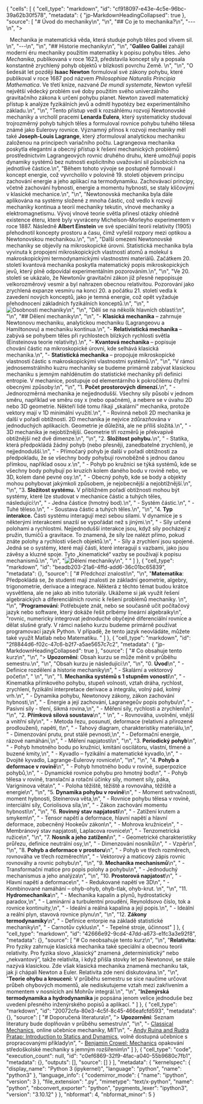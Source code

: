 {
 "cells": [
  {
   "cell_type": "markdown",
   "id": "cf918097-e43e-4c5e-96bc-39a62b30f578",
   "metadata": {
    "jp-MarkdownHeadingCollapsed": true
   },
   "source": [
    "# Úvod do mechaniky\n",
    "\n",
    "## Co je to mechanika?\n",
    "---\n",
    "> <center> Mechanika je matematická věda, která studuje pohyb těles pod vlivem sil. </center>\n",
    "---\n",
    "\n",
    "## Historie mechaniky\n",
    "\n",
    "**Galileo Galilei** zahájil moderní éru mechaniky použitím matematiky k popisu pohybu těles. Jeho *Mechanika*, publikovaná v roce 1623, představila koncept síly a popsala konstantně zrychlený pohyb objektů v blízkosti povrchu Země. \n",
    "\n",
    "O šedesát let později **Isaac Newton** formuloval své zákony pohybu, které publikoval v roce 1687 pod názvem *Philosophiae Naturalis Principia Mathematica*. Ve třetí knize, nazvané *De mundi systemate*, Newton vyřešil největší vědecký problém své doby použitím svého univerzálního gravitačního zákona k určení pohybu planet. Newton zavedl matematický přístup k analýze fyzikálních jevů a odmítl hypotézy bez experimentálního základu.\n",
    "\n",
    "Tento přístup vedl k rozsáhlému rozvoji Newtonovské mechaniky a vrcholil pracemi **Lenarda Eulera**, který systematicky studoval trojrozměrný pohyb tuhých těles a formuloval rovnice pohybu tuhého tělesa známé jako Eulerovy rovnice. Významný přínos k rozvoji mechaniky měl také **Joseph-Louis Lagrange**, který zformuloval analytickou mechaniku založenou na principech variačního počtu. Lagrangeova mechanika poskytla elegantní a obecný přístup k řešení mechanických problémů prostřednictvím Lagrangeových rovnic druhého druhu, které umožňují popis dynamiky systémů bez nutnosti explicitního uvažování sil působících na jednotlivé částice.\n",
    "Během tohoto vývoje se postupně formoval i koncept energie, což vyvrcholilo v polovině 19. století objevem principu zachování energie a jeho aplikací na termodynamiku. Zachovávací principy, včetně zachování hybnosti, energie a momentu hybnosti, se staly klíčovými v klasické mechanice.\n",
    "\n",
    "Newtonovská mechanika byla dále aplikována na systémy složené z mnoha částic, což vedlo k rozvoji mechaniky kontinua a teorií mechaniky tekutin, vlnové mechaniky a elektromagnetismu. Vývoj vlnové teorie světla přinesl otázky ohledně existence éteru, které byly vyvráceny Michelson-Morleyho experimentem v roce 1887. Následně **Albert Einstein** ve své speciální teorii relativity (1905) přehodnotil koncepty prostoru a času, čímž vyřešil rozpory mezi optikou a Newtonovskou mechanikou.\n",
    "\n",
    "Další omezení Newtonovské mechaniky se objevily na mikroskopické úrovni. Statistická mechanika byla vyvinuta k propojení mikroskopických vlastností atomů a molekul s makroskopickými termodynamickými vlastnostmi materiálů. Začátkem 20. století kvantová mechanika poskytla matematický popis mikroskopických jevů, který plně odpovídal experimentálním pozorováním.\n",
    "\n",
    "Ve 20. století se ukázalo, že Newtonův gravitační zákon již přesně nepopisuje velkorozměrový vesmír a byl nahrazen obecnou relativitou. Pozorování jako zrychlená expanze vesmíru na konci 20. a počátku 21. století vedla k zavedení nových konceptů, jako je temná energie, což opět vyžaduje přehodnocení základních fyzikálních konceptů.\n",
    "\n",
    "![Osobnosti mechaniky](http://www.encyclopedie-environnement.org/app/uploads/2016/10/lois-dynamique_focus_fig1_frise-chronologique-histoire-lois-dynamique.png)\n",
    "\n",
    "Dělí se na několik hlavních oblastí:\n",
    "\n",
    "## Dělení mechaniky\n",
    "\n",
    "- **Klasická mechanika** – zahrnuje Newtonovu mechaniku, analytickou mechaniku (Lagrangeovu a Hamiltonovu) a mechaniku kontinua.\n",
    "- **Relativistická mechanika** – zabývá se pohybem těles při rychlostech blízkých rychlosti světla (Einsteinova teorie relativity).\n",
    "- **Kvantová mechanika** – popisuje chování částic na mikroskopické úrovni, kde selhává klasická mechanika.\n",
    "- **Statistická mechanika** – propojuje mikroskopické vlastnosti částic s makroskopickými vlastnostmi systémů.\n",
    "\n",
    "V rámci jednosemstrálního kuzru mechaniky se budeme primárně zabývat klasickou mechaniku s jemným nahldénutím do statistické mechaniky při definici entropie. V mechanice, postupuje od elementárního k pokročilému čtyřmi obecnými způsoby:\n",
    "\n",
    "1. **Počet prostorových dimenzí.**\n",
    "    - Jednorozměrná mechanika je nejjednodušší. Všechny síly působí v jednom směru, například ve směru osy x (nebo opačném), a nebere se v úvahu 2D nebo 3D geometrie. Někteří lidé tomu říkají „skalární“ mechanika, protože vektory mají v 1D minimální využití.\n",
    "    - Rovinná neboli 2D mechanika je další v pořadí obtížnosti. 2D mechanika je nejvíce zdůrazňována v jednoduchých aplikacích. Geometrie je důležitá, ale ne příliš složitá.\n",
    "    - 3D mechanika je nejobtížnější. Geometrie tří rozměrů je překvapivě obtížnější než dvě dimenze.\n",
    "\n",
    "2. **Složitost pohybu.**\n",
    "    - Statika, která předpokládá žádný pohyb (nebo přesněji, zanedbatelné zrychlení), je nejjednodušší.\n",
    "    - Přímočarý pohyb je další v pořadí obtížnosti za předpokladu, že se všechny body pohybují rovnoběžně s jednou danou přímkou, například osou *x*.\n",
    "    - Pohyb po kružnici se týká systémů, kde se všechny body pohybují po kruzích kolem daného bodu v rovině nebo, ve 3D, kolem dané pevné osy.\n",
    "    - Obecný pohyb, kde se body a objekty mohou pohybovat jakýmkoli způsobem, je nejobecnější a nejobtížnější.\n",
    "\n",
    "3. **Složitost systému.** V přibližném pořadí obtížnosti mohou být systémy, které lze studovat v mechanice částic a tuhých těles, následující:\n",
    "    - Jedna částice (hmotný bod).\n",
    "    - Systém částic.\n",
    "    - Tuhé těleso.\n",
    "    - Soustava částic a tuhých těles.\n",
    "\n",
    "4. **Typ interakce.** Části systému interagují mezi sebou silami. V dynamice je s některými interakcemi snazší se vypořádat než s jinými.\n",
    "    - Síly určené polohami a rychlostmi. Nejjednodušší interakce jsou, když síly pocházejí z pružin, tlumičů a gravitace. To znamená, že síly lze nalézt přímo, pokud znáte polohy a rychlosti všech objektů.\n",
    "    - Síly a zrychlení jsou spojené. Jedná se o systémy, které mají části, které interagují s vazbami, jako jsou závěsy a kluzné spoje. Tyto „kinematické“ vazby se používají k popisu mechanismů.\n",
    "\n",
    "![Dělení mechaniky](https://www.mdpi.com/applmech/applmech-01-00001/article_deploy/html/images/applmech-01-00001-g001.png)\n",
    "   "
   ]
  },
  {
   "cell_type": "markdown",
   "id": "beadb203-21a6-4ffd-add6-36c01bc65839",
   "metadata": {},
   "source": [
    "# Předchozí znalosti\n",
    "\n",
    "**Matematika**: Předpokládá se, že studenti mají  znalosti ze základní geometrie, algebry, trigonometrie, derivace a integrace. Některá z těchto témat budou krátce vysvětlena, ale ne jako ab initio tutoriály. Ukážeme si jak využít řešení algebraických a diferenciálních rovnic k řešení problémů mechaniky. \n",
    "\n",
    "**Programování**: Potřebujete znát, nebo se současně učit počítačový jazyk nebo software, který dokáže řešit prlbémy lineární algebraiky\n",
    "rovnic, numericky integrovat jednoduché obyčejné diferenciální rovnice a dělat slušné grafy. V rámci našeho kurzu budeme primárně používat programovací jazyk Python. V případě, že tento jazyk neovládáte, můžete také využít Matlab nebo Matematiku.  "
   ]
  },
  {
   "cell_type": "markdown",
   "id": "2f8844d6-f02c-47c6-b2f7-a5ae5657c7c2",
   "metadata": {
    "jp-MarkdownHeadingCollapsed": true
   },
   "source": [
    "# Co obsahuje tento kurz\n",
    "\n",
    "> **Upozornění**: Obsah kurzu se může měnit  v průběhu semestru.\n",
    "\n",
    "Obsah kurzu je následující:\n",
    "\n",
    "0. **Úvod**\n",
    "    - Definice rozdělení a historie mechaniky\n",
    "    - Skalární a vektorový počet\n",
    " \n",
    "\n",
    "1. **Mechanika systémů s 1 stupněm vonosti**\n",
    "    - Kinematika přímkového pohybu, stupeň volnosti, vztah dráha, rychlost, zrychlení, fyzikální interpretace derivace a integrálu, volný pád, kolmý vrh.\n",
    "    - Dynamika pohybu, Newtonovy zákony, zákon zachování hybnosti,\n",
    "    - Energie a její zachování, Lagranegeův popis pohybu\n",
    "     - Pasivní síly - tření, šikmá rovina,\n",
    "     - Měření síly, rychlosti a zrychlení\n",
    "\n",
    "2. **Přímková silová soustava**\n",
    " \n",
    "    - Rovnováha, uvolnění, vnější a vnitřní síly\n",
    "    - Metoda řezu, posunutí, deformace (relativní a přirozené prodloužení), napětí, t\n",
    "    - Tahový diagram, charakteristiky materiálu,\n",
    "    - Dimenzování prutu, prut stálé pevnosti,\n",
    "    - Deformační energie, rázové namáhání,\n",
    "    - Měření napjatosti\n",
    "\n",
    "3. **Periodický pohyb**\n",
    "    - Pohyb hmotného bodu po kružnici, kmitání oscilátoru, vlastní, tlmené a buzené kmity,\n",
    "    - Kyvadlo – fyzikální a matematické kyvadlo,\n",
    "    - Dvojité kyvadlo, Lagrange-Eulerovy rovnice\n",
    "\n",
    "\n",
    "4. **Pohyb a deformace v rovině**\n",
    "    - Pohyb hmotného bodu v rovině, superpozice pohybů,\n",
    "    - Dynamické rovnice pohybu pro hmotný bod\n",
    "    - Pohyb tělesa v rovině, translační a rotační účinky síly, moment síly, páka, Varigninova věta\n",
    "    - Poloha těžiště, těžiště a rovnováha, těžiště a energie\n",
    "\n",
    "5. **Dynamika pohybu v rovině**\n",
    "    - Moment setrvačnosti, moment hybnosti, Steinerova věta,\n",
    "    - Rovnice pohybu tělesa v rovině, interciální síly, Coriolisova síla,\n",
    "    - Zákon zachování momentu hybnosti\n",
    "\n",
    "6. **Rovinný stav napjatosti**\n",
    "    - Zatížení krutem a smykem\n",
    "    - Tensor napětí a deformace, hlavní napětí a hlavní deformace, zobecněný Hookeův zákon\n",
    "    - Mohrova kružnice\n",
    "    - Membránový stav napjatosti, Laplacova rovnice\n",
    "    - Tenzometrická ružice\n",
    "\n",
    "7. **Nosník a jeho zatížení**\n",
    "    - Geometrické charakteristiky průřezu, definice neutrální osy,\n",
    "    - Dimenzování nosníků\n",
    "    - Vzpěr\n",
    "\n",
    "8. **Pohyb a deformace v prostoru**\n",
    "    - Pohyb ve třech rozměrech, rovnováha ve třech rozměrech\n",
    "    - Vektorový a maticový zápis rovnic rovnováhy a rovnic pohybu\n",
    "\n",
    "9. **Mechanika mechanismů**\n",
    "    - Transformační matice pro popis polohy a pohybu\n",
    "    - Jednoduchý mechanismus a jeho analýza\n",
    "\n",
    "10. **Prostorová napjatost**\n",
    "    - Hlavní napětí a deformace\n",
    "    - Redukované napětí ve 3D\n",
    "    - Kombinované namáhání – ohyb-ohyb, ohyb-tlak, ohyb-krut. \n",
    "\n",
    "11. **Hydromechanika**\n",
    "    - Mechanika kapalin a plynů, hydrostatický paradox,\n",
    "    - Laminární a turbulentní proudění, Reynoldsovo číslo, tok a rovnice kontinuity,\n",
    "    - Ideální a reálná kapalina a její popis.\n",
    "    - Ideální a reální plyn, stavová rovnice plynu\n",
    "\n",
    "12. **Zákony termodynamiky**\n",
    "    - Definice entorpie na základě statistické mechaniky\n",
    "    - Carnotův cyklus\n",
    "    - Tepelné stroje, účinnost"
   ]
  },
  {
   "cell_type": "markdown",
   "id": "42666e92-9cd4-47dd-a673-e1fc3a3e92f8",
   "metadata": {},
   "source": [
    "# Co neobsahuje tento kurz\n",
    "\n",
    "**Relativita:** Pro fyziky zahrnuje klasická mechanika také speciální a obecnou teorii relativity. Pro fyzika slovo „klasický“ znamená „deterministický“ nebo „nekvantový“, takže relativita, i když přišla stovky let po Newtonovi, se stále nazývá klasickou. Zde však klasická mechanika znamená mechaniku tak, jak ji chápali Newton a Euler. Relativita zde není diskutována.\n",
    "\n",
    "**Teorie ohybu a kroucení:** V průběhu semestru se sice naučíme určovat průbeh ohybových momentů, ale nediskutujeme vztah mezi zakřivením a momentem v nosnících ani Mohrův integrál.\n",
    "\n",
    "**Inženýrská termodynamika a hydrodynamika** je popsána jenom velice jednoduše bez uvedení přesného inženýrského popisů a aplikací.  "
   ]
  },
  {
   "cell_type": "markdown",
   "id": "20072cfa-80e3-4c5f-8c45-466eafcfd593",
   "metadata": {},
   "source": [
    "# Doporučená literatura\n",
    "> **Upozornění**: Seznam literatury bude doplňován v průběhu semestru\n",
    "\n",
    "- [Classical Mechanics](https://ocw.mit.edu/courses/8-01sc-classical-mechanics-fall-2016/pages/online-textbook/), online učebnice mechaniky, MIT\n",
    "- [Andy Ruina and Rudra Pratap: Introduction to Statics and Dynamics](http://ruina.tam.cornell.edu/Book/index.html), volně dostupná učebnice s propracovanými příklady\n",
    "- [Benjamin Crowel: Mechanics](https://www.lightandmatter.com/mechanics/) opakování středoškolské mechaniky s jemným rozšířením\n"
   ]
  },
  {
   "cell_type": "code",
   "execution_count": null,
   "id": "c0ef6869-32f9-4fac-a040-55b9680c7fb1",
   "metadata": {},
   "outputs": [],
   "source": []
  }
 ],
 "metadata": {
  "kernelspec": {
   "display_name": "Python 3 (ipykernel)",
   "language": "python",
   "name": "python3"
  },
  "language_info": {
   "codemirror_mode": {
    "name": "ipython",
    "version": 3
   },
   "file_extension": ".py",
   "mimetype": "text/x-python",
   "name": "python",
   "nbconvert_exporter": "python",
   "pygments_lexer": "ipython3",
   "version": "3.10.12"
  }
 },
 "nbformat": 4,
 "nbformat_minor": 5
}


